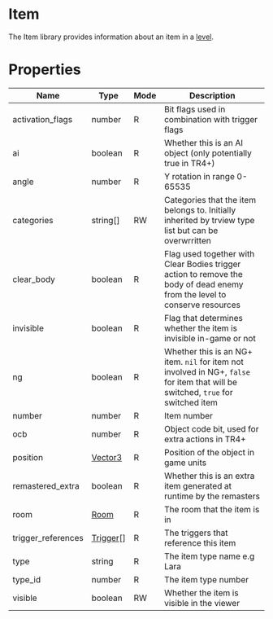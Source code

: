 # Item

The Item library provides information about an item in a [level](level.md).

# Properties
| Name | Type | Mode | Description |
| ---- | ---- | ---- | ---- |
| activation_flags | number | R | Bit flags used in combination with trigger flags |
| ai | boolean | R | Whether this is an AI object (only potentially true in TR4+) |
| angle | number | R | Y rotation in range 0-65535 |
| categories | string[] | RW | Categories that the item belongs to. Initially inherited by trview type list but can be overwrritten |
| clear_body | boolean | R | Flag used together with Clear Bodies trigger action to remove the body of dead enemy from the level to conserve resources |
| invisible | boolean | R | Flag that determines whether the item is invisible in-game or not |
| ng | boolean | R | Whether this is an NG+ item. `nil` for item not involved in NG+, `false` for item that will be switched, `true` for switched item |
| number | number | R | Item number |
| ocb | number | R | Object code bit, used for extra actions in TR4+ |
| position | [Vector3](vector3.md) | R | Position of the object in game units
| remastered_extra | boolean | R | Whether this is an extra item generated at runtime by the remasters |
| room | [Room](room.md) | R | The room that the item is in |
| trigger_references | [Trigger](trigger.md)[] | R | The triggers that reference this item |
| type | string | R | The item type name e.g Lara |
| type_id | number | R | The item type number |
| visible | boolean | RW | Whether the item is visible in the viewer |